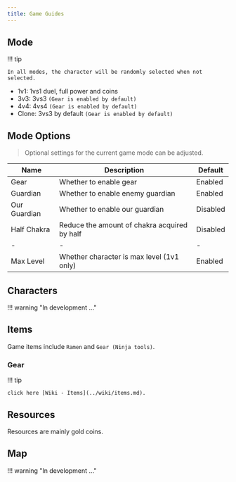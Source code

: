 ```yaml
---
title: Game Guides
---
```


## Mode

!!! tip

    In all modes, the character will be randomly selected when not selected.

- 1v1: 1vs1 duel, full power and coins
- 3v3: 3vs3 `(Gear is enabled by default)`
- 4v4: 4vs4 `(Gear is enabled by default)`
- Clone: 3vs3 by default `(Gear is enabled by default)`

## Mode Options

> Optional settings for the current game mode can be adjusted.

| Name         | Description                                  | Default  |
| ------------ | -------------------------------------------- | -------- |
| Gear         | Whether to enable gear                       | Enabled  |
| Guardian     | Whether to enable enemy guardian             | Enabled  |
| Our Guardian | Whether to enable our guardian               | Disabled |
| Half Chakra  | Reduce the amount of chakra acquired by half | Disabled |
| -            | -                                            | -        |
| Max Level    | Whether character is max level (1v1 only)    | Enabled  |

## Characters

!!! warning "In development ..."

## Items

Game items include `Ramen` and `Gear (Ninja tools)`.

### Gear

!!! tip

    click here [Wiki - Items](../wiki/items.md).

## Resources

Resources are mainly gold coins.

## Map

!!! warning "In development ..."
